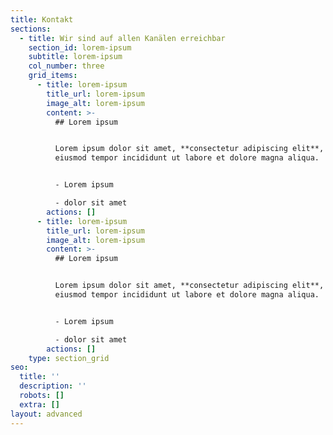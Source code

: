 ```yaml
---
title: Kontakt
sections:
  - title: Wir sind auf allen Kanälen erreichbar
    section_id: lorem-ipsum
    subtitle: lorem-ipsum
    col_number: three
    grid_items:
      - title: lorem-ipsum
        title_url: lorem-ipsum
        image_alt: lorem-ipsum
        content: >-
          ## Lorem ipsum


          Lorem ipsum dolor sit amet, **consectetur adipiscing elit**, sed do
          eiusmod tempor incididunt ut labore et dolore magna aliqua.


          - Lorem ipsum

          - dolor sit amet
        actions: []
      - title: lorem-ipsum
        title_url: lorem-ipsum
        image_alt: lorem-ipsum
        content: >-
          ## Lorem ipsum


          Lorem ipsum dolor sit amet, **consectetur adipiscing elit**, sed do
          eiusmod tempor incididunt ut labore et dolore magna aliqua.


          - Lorem ipsum

          - dolor sit amet
        actions: []
    type: section_grid
seo:
  title: ''
  description: ''
  robots: []
  extra: []
layout: advanced
---
```

